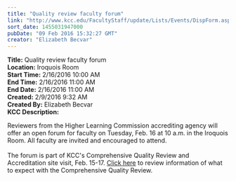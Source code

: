 ```yaml
---
title: "Quality review faculty forum"
link: "http://www.kcc.edu/FacultyStaff/update/Lists/Events/DispForm.aspx?ID=946"
sort_date: 1455031947000
pubDate: "09 Feb 2016 15:32:27 GMT"
creator: "Elizabeth Becvar"
---
```


<div><b>Title:</b> Quality review faculty forum</div>
<div><b>Location:</b> Iroquois Room</div>
<div><b>Start Time:</b> 2/16/2016 10:00 AM</div>
<div><b>End Time:</b> 2/16/2016 11:00 AM</div>
<div><b>End Date:</b> 2/16/2016 11:00 AM</div>
<div><b>Created:</b> 2/9/2016 9:32 AM</div>
<div><b>Created By:</b> Elizabeth Becvar</div>
<div><b>KCC Description:</b> <div class="ExternalClassD4582CEBA2DD49DEA136EF7272097886"><p>​Reviewers from the Higher Learning Commission accrediting agency will offer an open forum for faculty on Tuesday, Feb. 16 at 10 a.m. in the Iroquois Room. All faculty are invited and encouraged to attend.<br /><br />The forum is part of KCC's Comprehensive Quality Review and Accreditation site visit, Feb. 15-17. <a href="/Community/Collegeinfo/ie/aqip/Pages/accreditation-what-you-need-to-know.aspx">Click here</a> to review information of what to expect with the Comprehensive Quality Review. <br /><br /><br /></p></div></div>
